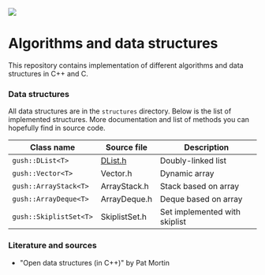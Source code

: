 ![](https://github.com/vadimgush/algorithms/workflows/CMake/badge.svg)

# Algorithms and data structures

This repository contains implementation of different algorithms and data structures in C++ and C.

### Data structures

All data structures are in the `structures` directory. Below is the list of implemented structures.
More documentation and list of methods you can hopefully find in source code.

| Class name | Source file  | Description |
| --- | --- | --- |
| `gush::DList<T>` | [DList.h](structures/DList.h) | Doubly-linked list |
| `gush::Vector<T>` | Vector.h | Dynamic array |
| `gush::ArrayStack<T>` | ArrayStack.h | Stack based on array |
| `gush::ArrayDeque<T>` | ArrayDeque.h | Deque based on array |
| `gush::SkiplistSet<T>` | SkiplistSet.h | Set implemented with skiplist |

### Literature and sources

 * "Open data structures (in C++)" by Pat Mortin
